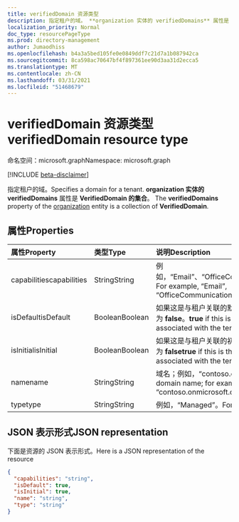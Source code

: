 ```yaml
---
title: verifiedDomain 资源类型
description: 指定租户的域。 **organization 实体的 verifiedDomains** 属性是 **VerifiedDomain 的集合**。
localization_priority: Normal
doc_type: resourcePageType
ms.prod: directory-management
author: Jumaodhiss
ms.openlocfilehash: b4a3a5bed105fe0e0849ddf7c21d7a1b087942ca
ms.sourcegitcommit: 8ca598ac70647bf4f897361ee90d3aa31d2ecca5
ms.translationtype: MT
ms.contentlocale: zh-CN
ms.lasthandoff: 03/31/2021
ms.locfileid: "51468679"
---
```

# <a name="verifieddomain-resource-type"></a><span data-ttu-id="a925f-104">verifiedDomain 资源类型</span><span class="sxs-lookup"><span data-stu-id="a925f-104">verifiedDomain resource type</span></span>

<span data-ttu-id="a925f-105">命名空间：microsoft.graph</span><span class="sxs-lookup"><span data-stu-id="a925f-105">Namespace: microsoft.graph</span></span>

[!INCLUDE [beta-disclaimer](../../includes/beta-disclaimer.md)]

<span data-ttu-id="a925f-106">指定租户的域。</span><span class="sxs-lookup"><span data-stu-id="a925f-106">Specifies a domain for a tenant.</span></span> <span data-ttu-id="a925f-107">**organization 实体的 verifiedDomains** 属性是 **VerifiedDomain 的集合**。 [](organization.md)</span><span class="sxs-lookup"><span data-stu-id="a925f-107">The **verifiedDomains** property of the [organization](organization.md) entity is a collection of **VerifiedDomain**.</span></span>


## <a name="properties"></a><span data-ttu-id="a925f-108">属性</span><span class="sxs-lookup"><span data-stu-id="a925f-108">Properties</span></span>
| <span data-ttu-id="a925f-109">属性</span><span class="sxs-lookup"><span data-stu-id="a925f-109">Property</span></span>     | <span data-ttu-id="a925f-110">类型</span><span class="sxs-lookup"><span data-stu-id="a925f-110">Type</span></span>   |<span data-ttu-id="a925f-111">说明</span><span class="sxs-lookup"><span data-stu-id="a925f-111">Description</span></span>|
|:---------------|:--------|:----------|
|<span data-ttu-id="a925f-112">capabilities</span><span class="sxs-lookup"><span data-stu-id="a925f-112">capabilities</span></span>|<span data-ttu-id="a925f-113">String</span><span class="sxs-lookup"><span data-stu-id="a925f-113">String</span></span>|<span data-ttu-id="a925f-114">例如，“Email”、“OfficeCommunicationsOnline”。</span><span class="sxs-lookup"><span data-stu-id="a925f-114">For example, “Email”, “OfficeCommunicationsOnline”.</span></span>|
|<span data-ttu-id="a925f-115">isDefault</span><span class="sxs-lookup"><span data-stu-id="a925f-115">isDefault</span></span>|<span data-ttu-id="a925f-116">Boolean</span><span class="sxs-lookup"><span data-stu-id="a925f-116">Boolean</span></span>|                <span data-ttu-id="a925f-117">如果这是与租户关联的默认域，则为 **true**；否则为 **false**。</span><span class="sxs-lookup"><span data-stu-id="a925f-117">**true** if this is the default domain associated with the tenant; otherwise, **false**.</span></span>            |
|<span data-ttu-id="a925f-118">isInitial</span><span class="sxs-lookup"><span data-stu-id="a925f-118">isInitial</span></span>|<span data-ttu-id="a925f-119">Boolean</span><span class="sxs-lookup"><span data-stu-id="a925f-119">Boolean</span></span>|<span data-ttu-id="a925f-120">如果这是与租户关联的初始域，则为 **true**；否则为 **false**</span><span class="sxs-lookup"><span data-stu-id="a925f-120">**true** if this is the initial domain associated with the tenant; otherwise, **false**</span></span>|
|<span data-ttu-id="a925f-121">name</span><span class="sxs-lookup"><span data-stu-id="a925f-121">name</span></span>|<span data-ttu-id="a925f-122">String</span><span class="sxs-lookup"><span data-stu-id="a925f-122">String</span></span>|<span data-ttu-id="a925f-123">域名；例如，“contoso.onmicrosoft.com”</span><span class="sxs-lookup"><span data-stu-id="a925f-123">The domain name; for example, “contoso.onmicrosoft.com”</span></span>|
|<span data-ttu-id="a925f-124">type</span><span class="sxs-lookup"><span data-stu-id="a925f-124">type</span></span>|<span data-ttu-id="a925f-125">String</span><span class="sxs-lookup"><span data-stu-id="a925f-125">String</span></span>|<span data-ttu-id="a925f-126">例如，“Managed”。</span><span class="sxs-lookup"><span data-stu-id="a925f-126">For example, “Managed”.</span></span>|

## <a name="json-representation"></a><span data-ttu-id="a925f-127">JSON 表示形式</span><span class="sxs-lookup"><span data-stu-id="a925f-127">JSON representation</span></span>

<span data-ttu-id="a925f-128">下面是资源的 JSON 表示形式。</span><span class="sxs-lookup"><span data-stu-id="a925f-128">Here is a JSON representation of the resource</span></span>

<!-- {
  "blockType": "resource",
  "optionalProperties": [

  ],
  "@odata.type": "microsoft.graph.verifiedDomain"
}-->

```json
{
  "capabilities": "string",
  "isDefault": true,
  "isInitial": true,
  "name": "string",
  "type": "string"
}

```

<!-- uuid: 8fcb5dbc-d5aa-4681-8e31-b001d5168d79
2015-10-25 14:57:30 UTC -->
<!--
{
  "type": "#page.annotation",
  "description": "verifiedDomain resource",
  "keywords": "",
  "section": "documentation",
  "tocPath": "",
  "suppressions": []
}
-->


